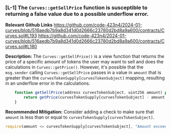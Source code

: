 ### [L-1] The `Curves::getSellPrice` function is susceptible to returning a false value due to a possible underflow error.

**Relevant Github Links**
https://github.com/code-423n4/2024-01-curves/blob/516aedb7b9a8d341d0d2666c23780d2bd8a9a600/contracts/Curves.sol#L193
https://github.com/code-423n4/2024-01-curves/blob/516aedb7b9a8d341d0d2666c23780d2bd8a9a600/contracts/Curves.sol#L180 

**Description:** The `Curves::getSellPrice()` is a view function that returns the price of a specific amount of tokens the user may want to sell and does the calculations in `Curves::getPrice()`. However, it's possible that the `msg.sender` calling `Curves::getSellPrice` passes in a value in `amount` that is greater than the `curvesTokenSupply[curvesTokenSubject]` mapping, resulting in an underflow error in the calculations. 

```javascript
    function getSellPrice(address curvesTokenSubject, uint256 amount) public view returns (uint256) {
        return getPrice(curvesTokenSupply[curvesTokenSubject] - amount, amount); // <-- possible underflow error
    }
```
 
**Recommended Mitigation:** Consider adding a check to make sure that `amount` is less than or equal to `curvesTokenSupply[curvesTokenSubject]`.

```javascript
require(amount <= curvesTokenSupply[curvesTokenSubject], "Amount exceeds token supply");
```